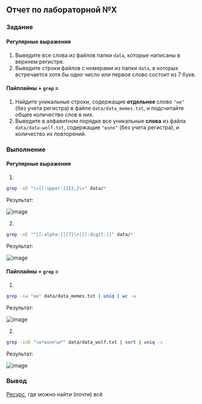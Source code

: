 ## Отчет по лабораторной №X

### Задание

#### Регулярные выражения 
1. Выведите все слова из файлов папки `data`, которые написаны в верхнем регистре. 
2. Выведите строки файлов с номерами из папки `data`, в которых встречается хотя бы одно число или первое слово состоит из 7 букв.

#### Пайплайны + `grep` = 
1. Найдите уникальные строки, содержащие **отдельное** слово `"не"` (без учета регистра) в файле `data/data_memes.txt`, и подсчитайте общее количество слов в них.
2. Выведите в алфавитном порядке все уникальные **слова** из файла `data/data-wolf.txt`, содержащие `"волк"` (без учета регистра), и количество их повторений. 

### Выполнение
#### Регулярные выражения 
1. 
```bash
grep -oE "\<[[:upper:]]{2,}\>" data/*
```
Результат:

![image](https://github.com/user-attachments/assets/2ba8f0f1-c038-4239-827c-90da522df502)

2. 
```bash
grep -nE "^[[:alpha:]]{7}\>|[[:digit:]]" data/*
```
Результат:

![image](https://github.com/user-attachments/assets/5a63a876-7bcc-4412-bc70-84fc468d495f)

#### Пайплайны + `grep` = 
1. 
```bash
grep -iw "не" data/data_memes.txt | uniq | wc -w
```
Результат:

![image](https://github.com/user-attachments/assets/1f681c6e-676d-42e4-962e-d39b278305cd)


2. 
```bash
grep -ioE "\w*волк\w*" data/data_wolf.txt | sort | uniq -c
```
Результат:

![image](https://github.com/user-attachments/assets/df7fe003-81bc-44c7-96a6-e96813d3e73a)


### Вывод 
[Ресурс](https://www.google.ru/), где можно найти (почти) всё

